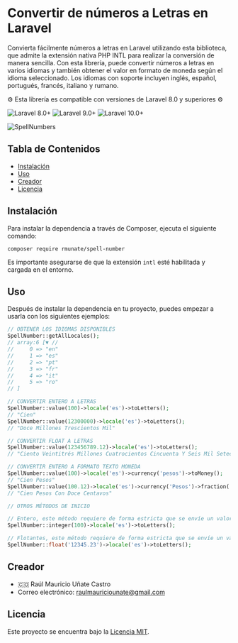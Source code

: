 # Convertir de números a Letras en Laravel

Convierta fácilmente números a letras en Laravel utilizando esta biblioteca, que admite la extensión nativa PHP INTL para realizar la conversión de manera sencilla. Con esta librería, puede convertir números a letras en varios idiomas y también obtener el valor en formato de moneda según el idioma seleccionado. Los idiomas con soporte incluyen inglés, español, portugués, francés, italiano y rumano.

⚙️ Esta librería es compatible con versiones de Laravel 8.0 y superiores ⚙️

![Laravel 8.0+](https://img.shields.io/badge/Laravel-8.0%2B-orange.svg)
![Laravel 9.0+](https://img.shields.io/badge/Laravel-9.0%2B-orange.svg)
![Laravel 10.0+](https://img.shields.io/badge/Laravel-10.0%2B-orange.svg)

![SpellNumbers](https://github.com/rmunate/SpellNumber/assets/91748598/f2aea68b-fc9f-46be-ae54-a4955f0ce7a2)

## Tabla de Contenidos
- [Instalación](#instalación)
- [Uso](#uso)
- [Creador](#creador)
- [Licencia](#licencia)

## Instalación
Para instalar la dependencia a través de Composer, ejecuta el siguiente comando:

```shell
composer require rmunate/spell-number
```

Es importante asegurarse de que la extensión `intl` esté habilitada y cargada en el entorno.

## Uso
Después de instalar la dependencia en tu proyecto, puedes empezar a usarla con los siguientes ejemplos:

```php
// OBTENER LOS IDIOMAS DISPONIBLES
SpellNumber::getAllLocales();
// array:6 [▼ //
//     0 => "en"
//     1 => "es"
//     2 => "pt"
//     3 => "fr"
//     4 => "it"
//     5 => "ro"
// ]

// CONVERTIR ENTERO A LETRAS
SpellNumber::value(100)->locale('es')->toLetters();
// "Cien"
SpellNumber::value(12300000)->locale('es')->toLetters();
// "Doce Millones Trescientos Mil"

// CONVERTIR FLOAT A LETRAS
SpellNumber::value(123456789.12)->locale('es')->toLetters();
// "Ciento Veintitrés Millones Cuatrocientos Cincuenta Y Seis Mil Setecientos Ochenta Y Nueve Con Doce"

// CONVERTIR ENTERO A FORMATO TEXTO MONEDA
SpellNumber::value(100)->locale('es')->currency('pesos')->toMoney();
// "Cien Pesos"
SpellNumber::value(100.12)->locale('es')->currency('Pesos')->fraction('centavos')->toMoney();
// "Cien Pesos Con Doce Centavos"

// OTROS MÉTODOS DE INICIO 

// Entero, este método requiere de forma estricta que se envíe un valor entero como argumento.
SpellNumber::integer(100)->locale('es')->toLetters();

// Flotantes, este método requiere de forma estricta que se envíe un valor de cadena de texto como argumento.
SpellNumber::float('12345.23')->locale('es')->toLetters();
```

## Creador
- 🇨🇴 Raúl Mauricio Uñate Castro
- Correo electrónico: raulmauriciounate@gmail.com

## Licencia
Este proyecto se encuentra bajo la [Licencia MIT](https://choosealicense.com/licenses/mit/).